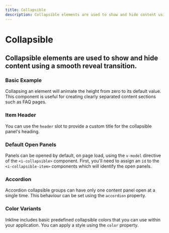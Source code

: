 ```yaml
---
title: Collapsible
description: Collapsible elements are used to show and hide content using a smooth reveal transition. 
---
```


<script setup>
import * as examples from '../../../examples/components/collapsible'
</script>

# Collapsible

## Collapsible elements are used to show and hide content using a smooth reveal transition. 

### Basic Example
Collapsing an element will animate the height from zero to its default value. This component is useful for creating clearly separated content sections such as FAQ pages.

<example :component="examples.ICollapsibleBasicExample" :html="examples.ICollapsibleBasicExampleHTML"></example>

### Item Header
You can use the `header` slot to provide a custom title for the collapsible panel's heading. 

<example :component="examples.ICollapsibleHeaderExample" :html="examples.ICollapsibleHeaderExampleHTML"></example>

### Default Open Panels
Panels can be opened by default, on page load, using the `v-model` directive of the `<i-collapsible>` component. First, you'll need to assign an `id` to the `<i-collapsible-item>` components which will identify the open panels.
 
 <example :component="examples.ICollapsibleDefaultOpenExample" :html="examples.ICollapsibleDefaultOpenExampleHTML" :js="examples.ICollapsibleDefaultOpenExampleJS"></example>

### Accordion
Accordion collapsible groups can have only one content panel open at a single time. This behaviour can be set using the `accordion` property.

<example :component="examples.ICollapsibleAccordionExample" :html="examples.ICollapsibleAccordionExampleHTML"></example>

### Color Variants
Inkline includes basic predefined collapsible colors that you can use within your application. You can apply a style using the `color` property.

<example :component="examples.ICollapsibleColorVariantsExample" :html="examples.ICollapsibleColorVariantsExampleHTML"></example>
